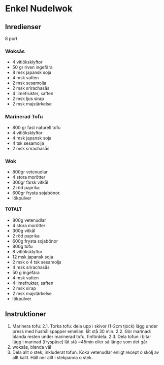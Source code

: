 # Enkel Nudelwok

## Inredienser
8 port
### Woksås
- 4 vitlöksklyftor
- 50 gr riven ingefära
- 8 msk japansk soja
- 4 msk vatten
- 2 msk sesamolja
- 2 msk srirachasås
- 4 limefrukter, saften
- 2 msk ljus sirap
- 2 msk majstärkelse
### Marinerad Tofu
- 800 gr fast naturell tofu
- 4 vitlöksklyftor
- 4 msk japansk soja
- 4 tsk sesamolja 
- 2 msk srirachasås
### Wok
- 800gr vetenudlar 
- 4 stora morötter
- 300gr färsk vitkål
- 2 röd paprika
- 600gr frysta sojabönor.
- lökpulver

#### TOTALT
- 800g vetenudlar
- 4 stora morötter
- 300g vitkål
- 2 röd paprika
- 600g frysta sojabönor
- 800g tofu
- 8 vitlöksklyftor
- 12 msk japansk soja
- 2 msk o 4 tsk sesamolja
- 4 msk srirachasås
- 50 g ingefära
- 4 msk vatten
- 4 limefrukter, saften
- 2 msk sirap 
- 2 msk majstärkelse
- lökpulver

## Instruktioner
1. Marinera tofu:
	2.1. Torka tofu: dela upp i skivor (1-2cm tjock) lägg under press med hushållspapper emellan. låt stå 30 min.
	2.2. Gör marinad: blanda resten under marinerad tofu, finfördela. 
	2.3. Dela tofun i bitar lägg i marinad (fryspåse) låt stå ~45min eller så länge som det går
2. woksås, blanda väl
3. Dela allt o stek, inkluderat tofun. Koka vetenudlar enligt recept o skölj av allt kallt. Häll ner allt i stekpanna o stek. 

